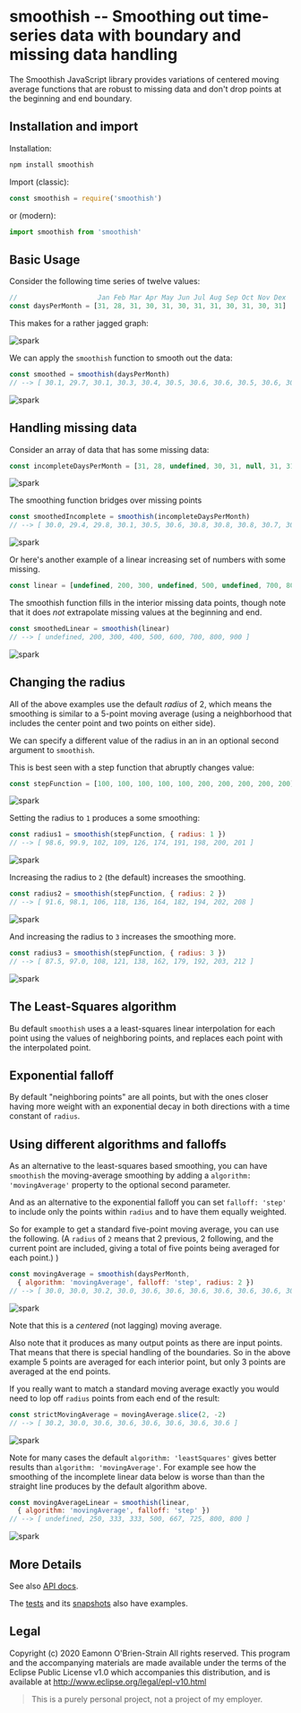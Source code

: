 # smoothish -- Smoothing out time-series data with boundary and missing data handling

The Smoothish JavaScript library provides variations of centered moving average functions that are
robust to missing data and don't drop points at the beginning and end boundary.

## Installation and import

Installation:

```sh
npm install smoothish
```

Import (classic):

```js
const smoothish = require('smoothish')
```

or (modern):

```js
import smoothish from 'smoothish'
```

## Basic Usage

Consider the following time series of twelve values:

```js
//                    Jan Feb Mar Apr May Jun Jul Aug Sep Oct Nov Dex
const daysPerMonth = [31, 28, 31, 30, 31, 30, 31, 31, 30, 31, 30, 31]
```

This makes for a rather jagged graph:

![spark](https://quickchart.io/chart?h=32&w=120&c={type:%27sparkline%27,data:{datasets:[{data:[31,28,31,30,31,30,31,31,30,31,30,31]}]}})

We can apply the `smoothish` function to smooth out the data:

```js
const smoothed = smoothish(daysPerMonth)
// --> [ 30.1, 29.7, 30.1, 30.3, 30.4, 30.5, 30.6, 30.6, 30.5, 30.6, 30.5, 30.7 ]
```

![spark](https://quickchart.io/chart?h=32&w=120&c={type:%27sparkline%27,data:{datasets:[{data:[30.129111123466714,29.696645864438633,30.12965488974025,30.250804579831744,30.437108922647404,30.45807544800684,30.597621480630146,30.620160847394303,30.530456775905243,30.59874362878437,30.52830208522387,30.72764548273118]}]}})

## Handling missing data

Consider an array of data that has some missing data:

```js
const incompleteDaysPerMonth = [31, 28, undefined, 30, 31, null, 31, 31, null, 31, 30, 31]
```

![spark](https://quickchart.io/chart?h=32&w=120&c={type:%27sparkline%27,data:{datasets:[{data:[31,28,null,30,31,null,31,31,null,31,30,31]}]}})

The smoothing function bridges over missing points

```js
const smoothedIncomplete = smoothish(incompleteDaysPerMonth)
// --> [ 30.0, 29.4, 29.8, 30.1, 30.5, 30.6, 30.8, 30.8, 30.8, 30.7, 30.6, 30.7 ]
```

![spark](https://quickchart.io/chart?h=32&w=120&c={type:%27sparkline%27,data:{datasets:[{data:[30.015137501774436,29.424929353083524,29.75171363723357,30.102422700866438,30.476707576846575,30.630669325793804,30.777682797566356,30.82379051138026,30.78167400756181,30.73464088270357,30.582421226877806,30.743252597796296]}]}})

Or here's another example of a linear increasing set of numbers with some missing.

```js
const linear = [undefined, 200, 300, undefined, 500, undefined, 700, 800, 900]
```

The smoothish function fills in the interior missing data points, though note that it does *not* extrapolate missing values at the beginning and end.

```js
const smoothedLinear = smoothish(linear)
// --> [ undefined, 200, 300, 400, 500, 600, 700, 800, 900 ]
```

![spark](https://quickchart.io/chart?h=32&w=120&c={type:%27sparkline%27,data:{datasets:[{data:[null,200.00000000000006,300.00000000000006,400,500,600,700.0000000000001,800.0000000000002,899.9999999999999]}]}})

## Changing the radius

All of the above examples use the default *radius* of 2, which means the smoothing is similar to a 5-point moving average (using a neighborhood that includes the center point and two points on either side).

We can specify a different value of the radius in an in an optional second argument to `smoothish`.

This is best seen with a step function that abruptly changes value:

```js
const stepFunction = [100, 100, 100, 100, 100, 200, 200, 200, 200, 200]
```

![spark](https://quickchart.io/chart?h=32&w=120&c={type:%27sparkline%27,data:{datasets:[{data:[100,100,100,100,100,200,200,200,200,200]}]}})

Setting the radius to `1` produces a some smoothing:

```js
const radius1 = smoothish(stepFunction, { radius: 1 })
// --> [ 98.6, 99.9, 102, 109, 126, 174, 191, 198, 200, 201 ]
```

![spark](https://quickchart.io/chart?h=32&w=120&c={type:%27sparkline%27,data:{datasets:[{data:[98.55933218122021,99.88957109564447,102.49355414148502,109.03897130928914,126.49386106433514,173.50613893566484,190.96102869071086,197.50644585851495,200.1104289043555,201.44066781877981]}]}})

 Increasing the radius to `2` (the default) increases the smoothing.

```js
const radius2 = smoothish(stepFunction, { radius: 2 })
// --> [ 91.6, 98.1, 106, 118, 136, 164, 182, 194, 202, 208 ]
```

![spark](https://quickchart.io/chart?h=32&w=120&c={type:%27sparkline%27,data:{datasets:[{data:[91.61712132126962,98.06424644444105,105.98911777969002,117.56917503032409,135.63449142691422,164.36550857308572,182.4308249696759,194.01088222030998,201.93575355555885,208.38287867873044]}]}})

 And increasing the radius to `3` increases the smoothing more.

```js
const radius3 = smoothish(stepFunction, { radius: 3 })
// --> [ 87.5, 97.0, 108, 121, 138, 162, 179, 192, 203, 212 ]
```

![spark](https://quickchart.io/chart?h=32&w=120&c={type:%27sparkline%27,data:{datasets:[{data:[87.5115656656214,96.99101275214392,107.56289913236607,120.86002568093073,138.3381199767217,161.66188002327831,179.13997431906924,192.4371008676339,203.00898724785625,212.4884343343786]}]}})

## The Least-Squares algorithm

Bu default `smoothish` uses a a least-squares linear interpolation for each point using the values of neighboring points, and replaces each point with the interpolated point.

## Exponential falloff

By default "neighboring points" are all points, but with the ones closer having more weight with an exponential decay in both directions with a time constant of `radius`.

## Using different algorithms and falloffs

As an alternative to the least-squares based smoothing, you can have `smoothish` the moving-average smoothing by adding a `algorithm: 'movingAverage'` property to the optional second parameter.

And as an alternative to the exponential falloff you can set `falloff: 'step'` to include only the points within `radius` and to have them equally weighted.

So for example to get a standard five-point moving average, you can use the following. (A `radius` of `2` means that 2 previous, 2 following, and the current point are included, giving a total of five points being averaged for each point.) )

```js
const movingAverage = smoothish(daysPerMonth,
  { algorithm: 'movingAverage', falloff: 'step', radius: 2 })
// --> [ 30.0, 30.0, 30.2, 30.0, 30.6, 30.6, 30.6, 30.6, 30.6, 30.6, 30.5, 30.7 ]
```

![spark](https://quickchart.io/chart?h=32&w=120&c={type:%27sparkline%27,data:{datasets:[{data:[30,30,30.2,30,30.6,30.6,30.6,30.6,30.6,30.6,30.5,30.666666666666668]}]}})

Note that this is a *centered* (not lagging) moving average.

Also note that it produces as many output points as there are input points.  That means that there is special handling of the boundaries. So in the above example 5 points are averaged for each interior point, but only 3 points are averaged at the end points.

If you really want to match a standard moving average exactly you would need to lop off `radius` points from each end of the result:

```js
const strictMovingAverage = movingAverage.slice(2, -2)
// --> [ 30.2, 30.0, 30.6, 30.6, 30.6, 30.6, 30.6, 30.6 ]
```

![spark](https://quickchart.io/chart?h=32&w=120&c={type:%27sparkline%27,data:{datasets:[{data:[30.2,30,30.6,30.6,30.6,30.6,30.6,30.6]}]}})

Note for many cases the default `algorithm: 'leastSquares'` gives better results than `algorithm: 'movingAverage'`. For example see how the smoothing of the incomplete linear data below is worse than than the straight line produces by the default algorithm above.

```js
const movingAverageLinear = smoothish(linear,
  { algorithm: 'movingAverage', falloff: 'step' })
// --> [ undefined, 250, 333, 333, 500, 667, 725, 800, 800 ]
```

![spark](https://quickchart.io/chart?h=32&w=120&c={type:%27sparkline%27,data:{datasets:[{data:[null,250,333.3333333333333,333.3333333333333,500,666.6666666666666,725,800,800]}]}})

## More Details

See also [API docs](api.md).

The [tests](test/test.js) and its [snapshots](test/snapshots/test.js.md) also have examples.

## Legal

Copyright (c) 2020 Eamonn O'Brien-Strain All rights reserved. This
program and the accompanying materials are made available under the
terms of the Eclipse Public License v1.0 which accompanies this
distribution, and is available at
http://www.eclipse.org/legal/epl-v10.html

> This is a purely personal project, not a project of my employer.
